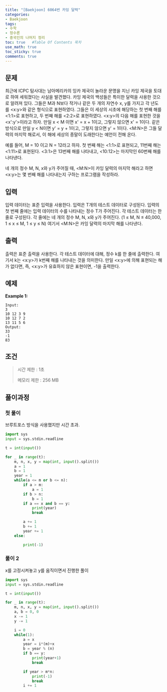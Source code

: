 ```yaml
---
title: "[Baekjoon] 6064번 카잉 달력"
categories: 
- Baekjoon
tags:
- 수학
- 정수론
- 중국인의 나머지 정리
toc: true   #Table Of Contents 목차 
use_math: true
toc_sticky: true
comments: true
---
```


## 문제

최근에 ICPC 탐사대는 남아메리카의 잉카 제국이 놀라운 문명을 지닌 카잉 제국을 토대로 하여 세워졌다는 사실을 발견했다. 카잉 제국의 백성들은 특이한 달력을 사용한 것으로 알려져 있다. 그들은 M과 N보다 작거나 같은 두 개의 자연수 x, y를 가지고 각 년도를 <x:y>와 같은 형식으로 표현하였다. 그들은 이 세상의 시초에 해당하는 첫 번째 해를 <1:1>로 표현하고, 두 번째 해를 <2:2>로 표현하였다. <x:y>의 다음 해를 표현한 것을 <x':y'>이라고 하자. 만일 x < M 이면 x' = x + 1이고, 그렇지 않으면 x' = 1이다. 같은 방식으로 만일 y < N이면 y' = y + 1이고, 그렇지 않으면 y' = 1이다. <M:N>은 그들 달력의 마지막 해로서, 이 해에 세상의 종말이 도래한다는 예언이 전해 온다. 

예를 들어, M = 10 이고 N = 12라고 하자. 첫 번째 해는 <1:1>로 표현되고, 11번째 해는 <1:11>로 표현된다. <3:1>은 13번째 해를 나타내고, <10:12>는 마지막인 60번째 해를 나타낸다. 

네 개의 정수 M, N, x와 y가 주어질 때, <M:N>이 카잉 달력의 마지막 해라고 하면 <x:y>는 몇 번째 해를 나타내는지 구하는 프로그램을 작성하라. 

## 입력

입력 데이터는 표준 입력을 사용한다. 입력은 T개의 테스트 데이터로 구성된다. 입력의 첫 번째 줄에는 입력 데이터의 수를 나타내는 정수 T가 주어진다. 각 테스트 데이터는 한 줄로 구성된다. 각 줄에는 네 개의 정수 M, N, x와 y가 주어진다. (1 ≤ M, N ≤ 40,000, 1 ≤ x ≤ M, 1 ≤ y ≤ N) 여기서 <M:N>은 카잉 달력의 마지막 해를 나타낸다.

## 출력

출력은 표준 출력을 사용한다. 각 테스트 데이터에 대해, 정수 k를 한 줄에 출력한다. 여기서 k는 <x:y>가 k번째 해를 나타내는 것을 의미한다. 만일 <x:y>에 의해 표현되는 해가 없다면, 즉, <x:y>가 유효하지 않은 표현이면, -1을 출력한다.

## 예제

**Example 1:**

```
Input: 
3
10 12 3 9
10 12 7 2
13 11 5 6
Output: 
33
-1
83
```

## 조건

> 시간 제한 : 1초
>
> 메모리 제한 : 256 MB

## 풀이과정

### 첫 풀이 

브루트포스 방식을 사용했지만 시간 초과.

```python
import sys
input = sys.stdin.readline

t = int(input())

for _ in range(t):
    m, n, x, y = map(int, input().split())
    a = 1
    b = 1
    year = 1
    while(a <= m or b <= n):
        if a > m:
            a = 1
        if b > n:
            b = 1
        if a == x and b == y:
            print(year)
            break

        a += 1
        b += 1
        year += 1
    else:

        print(-1)
```

### 풀이 2

x를 고정시켜놓고 y를 움직이면서 진행한 풀이

```python
import sys
input = sys.stdin.readline

t = int(input())

for _ in range(t):
    m, n, x, y = map(int, input().split())
    a, b = 0, 0
    x -= 1
    y -= 1

    i = 0
    while(1):
        a = x
        year = i*(m)+x
        b = year % (n)
        if b == y:
            print(year+1)
            break

        if year > m*n:
            print(-1)
            break
        i += 1
```



